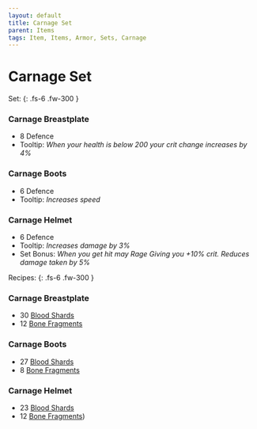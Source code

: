 ```yaml
---
layout: default
title: Carnage Set
parent: Items
tags: Item, Items, Armor, Sets, Carnage
---
```


# Carnage Set

Set: 
{: .fs-6 .fw-300 }
### Carnage Breastplate
- 8 Defence
- Tooltip: *When your health is below 200 your crit change increases by 4%*


### Carnage  Boots
- 6 Defence
- Tooltip: *Increases speed*


### Carnage Helmet
- 6 Defence
- Tooltip: *Increases damage by 3%*
- Set Bonus: *When you get hit may Rage Giving you +10% crit. Reduces damage taken by 5%*


Recipes: 
{: .fs-6 .fw-300 }
### Carnage Breastplate
- 30 [Blood Shards](https://ricklugtigheid.github.io/SupernovaMod/docs/items/materials/blood_shards)
- 12 [Bone Fragments](https://ricklugtigheid.github.io/SupernovaMod/docs/items/materials/bone_fragment)


### Carnage Boots
- 27 [Blood Shards](https://ricklugtigheid.github.io/SupernovaMod/docs/items/materials/blood_shards)
- 8 [Bone Fragments](https://ricklugtigheid.github.io/SupernovaMod/docs/items/materials/bone_fragment)


### Carnage Helmet
- 23 [Blood Shards](https://ricklugtigheid.github.io/SupernovaMod/docs/items/materials/blood_shards)
- 12 [Bone Fragments](https://ricklugtigheid.github.io/SupernovaMod/docs/items/materials/bone_fragment))